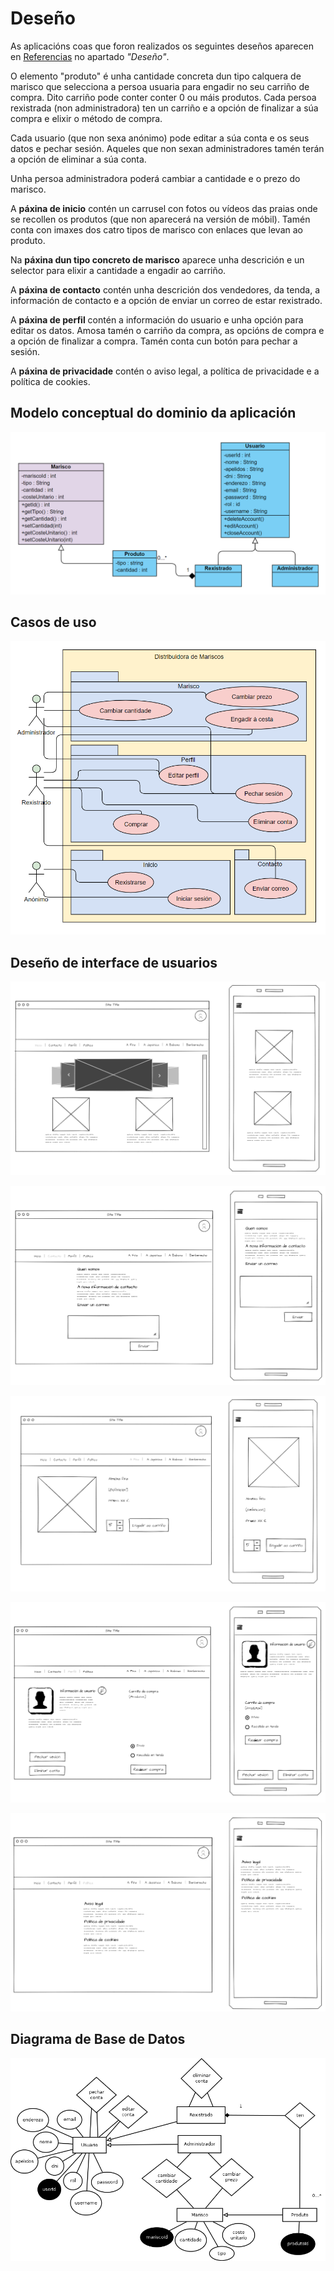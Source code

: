 # Deseño
As aplicacións coas que foron realizados os seguintes deseños aparecen en [Referencias](doc/templates/a1_referencias.md) no apartado _"Deseño"_.

O elemento "produto" é unha cantidade concreta dun tipo calquera de marisco que selecciona a persoa usuaria para engadir no seu carriño de compra. Dito carriño pode conter conter 0 ou máis produtos. Cada persoa rexistrada (non administradora) ten un carriño e a opción de finalizar a súa compra e elixir o método de compra.

Cada usuario (que non sexa anónimo) pode editar a súa conta e os seus datos e pechar sesión. Aqueles que non sexan administradores tamén terán a opción de eliminar a súa conta.

Unha persoa administradora poderá cambiar a cantidade e o prezo do marisco.

A **páxina de inicio** contén un carrusel con fotos ou vídeos das praias onde se recollen os produtos (que non aparecerá na versión de móbil). Tamén conta con imaxes dos catro tipos de marisco con enlaces que levan ao produto.

Na **páxina dun tipo concreto de marisco** aparece unha descrición e un selector para elixir a cantidade a engadir ao carriño.

A **páxina de contacto** contén unha descrición dos vendedores, da tenda, a información de contacto e a opción de enviar un correo de estar rexistrado.

A **páxina de perfil** contén a información do usuario e unha opción para editar os datos. Amosa tamén o carriño da compra, as opcións de compra e a opción de finalizar a compra. Tamén conta cun botón para pechar a sesión.

A **páxina de privacidade** contén o aviso legal, a política de privacidade e a política de cookies.

## Modelo conceptual do dominio da aplicación
![Modelo conceptual da aplicación web](doc/img/Modelo_conceptual.PNG "Modelo conceptual")

## Casos de uso
![Casos de uso da aplicación](doc/img/Casos_de_uso.PNG "Casos de uso")

## Deseño de interface de usuarios
![Mockup da páxina de inicio](doc/img/Mockup_Inicio.PNG "Inicio")

![Mockup da páxina de contacto](doc/img/Mockup_Contacto.PNG "Contacto")

![Mockup da páxina dun produto concreto](doc/img/Mockup_Marisco.PNG "Produto")

![Mockup da páxina de perfil](doc/img/Mockup_Perfil.PNG "Perfil")

![Mockup da páxina de privacidade](doc/img/Mockup_Politica.PNG "Política")

## Diagrama de Base de Datos
![Modelo entidade-relación](doc/img/Modelo_entidade-relacion.png "Entidad relación")

